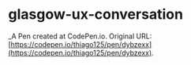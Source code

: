 # glasgow-ux-conversation
 _A Pen created at CodePen.io. Original URL: [https://codepen.io/thiago125/pen/dybzexx](https://codepen.io/thiago125/pen/dybzexx).

 